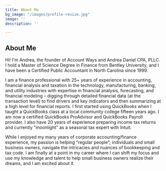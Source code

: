 ```yaml
---
title: About Me
bg_image: "/images/profile-resize.jpg"
image: ''
description: ''

---
```

## About Me

Hi!  I'm Andrea, the founder of Account Ways and Andrea Daniel CPA, PLLC.  I hold a Master of Science Degree in Finance from Bentley University, and I have been a Certified Public Accountant in North Carolina since 1999.

I am a finance professional with 25+ years of experience in accounting, financial analysis and taxation in the technology, manufacturing, banking, and utility industries with expertise in financial analysis, forecasting, and financial modeling – digging through detailed financial data (at the transaction level) to find drivers and key indicators and then summarizing at a high level for financial reports.  I first started using QuickBooks when I taught a QuickBooks class at a local community college fifteen years ago.  I am now a certified QuickBooks ProAdvisor and QuickBooks Payroll provider.  I also have 20 years of experience preparing income tax returns and currently "moonlight" as a seasonal tax expert with Intuit.

While I enjoyed my many years of corporate accounting/finance experience, my passion is helping "regular people", individuals and small business owners, navigate the intricacies and nuances of bookkeeping and tax code.  I am finally at a point in my career where I can shift my focus and use my knowledge and talent to help small business owners realize their dreams, and I am excited about it.